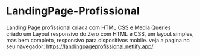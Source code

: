 # LandingPage-Profissional
Landing Page profissional criada com HTML CSS e Media Queries <br>
criado um Layout responsivo do Zero com HTML e CSS, um layout simples, mas bem completo, responsivo para dispositivos mobile.
veja a pagina no seu navegador: https://landingpageprofissional.netlify.app/


